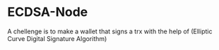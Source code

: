 # ECDSA-Node

A chellenge is to make a wallet that signs a trx with the help of (Elliptic Curve Digital Signature Algorithm)
